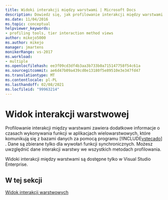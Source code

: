 ```yaml
---
title: Widoki interakcji między warstwami | Microsoft Docs
description: Dowiedz się, jak profilowanie interakcji między warstwami zawiera informacje o czasach wykonywania funkcji w aplikacjach wielowarstwowych, które komunikują się z bazami danych.
ms.date: 11/04/2016
ms.topic: conceptual
helpviewer_keywords:
- profiling tools, tier interaction method views
author: mikejo5000
ms.author: mikejo
manager: jmartens
monikerRange: vs-2017
ms.workload:
- multiple
ms.openlocfilehash: ee3f09cd3df4b3aa3b733b0a715147758f54c61a
ms.sourcegitcommit: ae6d47b09a439cd0e13180f5e89510e3e347fd47
ms.translationtype: MT
ms.contentlocale: pl-PL
ms.lasthandoff: 02/08/2021
ms.locfileid: "99963214"
---
```

# <a name="tier-interaction-views"></a>Widok interakcji warstwowej

Profilowanie interakcji między warstwami zawiera dodatkowe informacje o czasach wykonywania funkcji w aplikacjach wielowarstwowych, które komunikują się z bazami danych za pomocą programu [!INCLUDE[vstecado](../data-tools/includes/vstecado_md.md)] . Dane są zbierane tylko dla wywołań funkcji synchronicznych. Możesz uwzględnić dane interakcji warstwy we wszystkich metodach profilowania.

Widoki interakcji między warstwami są dostępne tylko w Visual Studio Enterprise.

## <a name="in-this-section"></a>W tej sekcji

[Widok interakcji warstwowych](../profiling/tier-interactions-view.md)

